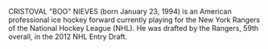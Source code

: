 CRISTOVAL "BOO" NIEVES (born January 23, 1994) is an American professional ice hockey forward currently playing for the New York Rangers of the National Hockey League (NHL). He was drafted by the Rangers, 59th overall, in the 2012 NHL Entry Draft.
